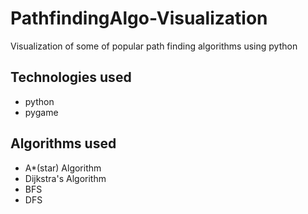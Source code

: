 # PathfindingAlgo-Visualization
Visualization of some of popular path finding algorithms using python

## Technologies used
 - python
 - pygame

## Algorithms used
 - A*(star) Algorithm
 - Dijkstra's Algorithm
 - BFS
 - DFS
